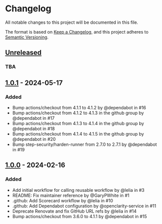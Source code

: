 # Changelog

All notable changes to this project will be documented in this file.

The format is based on [Keep a Changelog](https://keepachangelog.com/en/1.0.0/),
and this project adheres to [Semantic
Versioning](https://semver.org/spec/v2.0.0.html).

## [Unreleased]

### TBA

## [1.0.1] - 2024-05-17

### Added

- Bump actions/checkout from 4.1.1 to 4.1.2 by @dependabot in #16
- Bump actions/checkout from 4.1.2 to 4.1.3 in the github group by @dependabot
  in #17
- Bump actions/checkout from 4.1.3 to 4.1.4 in the github group by @dependabot
  in #18
- Bump actions/checkout from 4.1.4 to 4.1.5 in the github group by @dependabot
  in #20
- Bump step-security/harden-runner from 2.7.0 to 2.7.1 by @dependabot in #19

## [1.0.0] - 2024-02-16

### Added

- Add initial workflow for calling reusable workflow by @lelia in #3
- README: Fix maintainer reference by @GaryPWhite in #1
- .github: Add Scorecard workflow by @lelia in #10
- .github: Add Dependabot configuration by @openclarity-service in #11
- Deprecate Renovate and fix GitHub URL refs by @lelia in #14
- Bump actions/checkout from 3.6.0 to 4.1.1 by @dependabot in #15

[unreleased]: https://github.com/cisco-ospo/oss-template/compare/v1.0.1...HEAD
[1.0.1]: https://github.com/cisco-ospo/oss-template/releases/tag/v1.0.1
[1.0.0]: https://github.com/cisco-ospo/oss-template/releases/tag/v1.0.0
